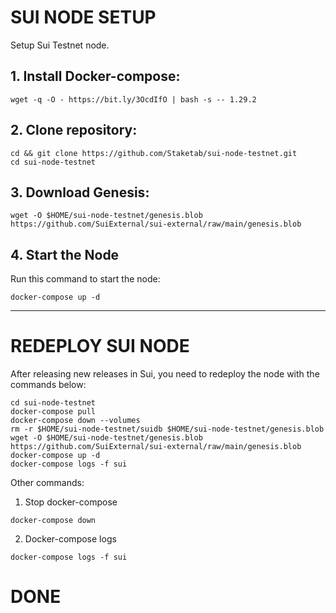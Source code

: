 # SUI NODE SETUP
Setup Sui Testnet node.

## 1. Install Docker-compose:
```
wget -q -O - https://bit.ly/3OcdIfO | bash -s -- 1.29.2
```
## 2. Clone repository:

```
cd && git clone https://github.com/Staketab/sui-node-testnet.git
cd sui-node-testnet
```

## 3. Download Genesis:
```
wget -O $HOME/sui-node-testnet/genesis.blob https://github.com/SuiExternal/sui-external/raw/main/genesis.blob
```
## 4. Start the Node
Run this command to start the node:  
```
docker-compose up -d
```
-------------------------------
# REDEPLOY SUI NODE
After releasing new releases in Sui, you need to redeploy the node with the commands below:
```
cd sui-node-testnet
docker-compose pull
docker-compose down --volumes
rm -r $HOME/sui-node-testnet/suidb $HOME/sui-node-testnet/genesis.blob
wget -O $HOME/sui-node-testnet/genesis.blob https://github.com/SuiExternal/sui-external/raw/main/genesis.blob
docker-compose up -d
docker-compose logs -f sui
```

Other commands:
1. Stop docker-compose
```
docker-compose down
```
2. Docker-compose logs
```
docker-compose logs -f sui
```

# DONE